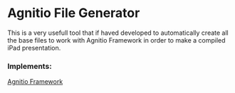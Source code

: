 # Agnitio File Generator
This is a very usefull tool that if haved developed to automatically create all the base files to work with Agnitio Framework in order to make a compiled iPad presentation.

### Implements:
[Agnitio Framework](http://wiki.agnitio.com/index.php/Main_Page)
